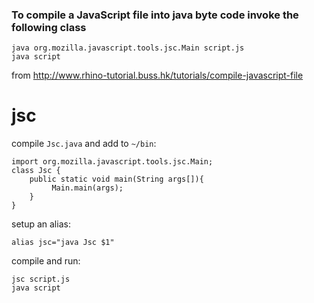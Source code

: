 ### To compile a JavaScript file into java byte code invoke the following class

    java org.mozilla.javascript.tools.jsc.Main script.js
    java script

from http://www.rhino-tutorial.buss.hk/tutorials/compile-javascript-file

# jsc
compile `Jsc.java` and add to `~/bin`:

    import org.mozilla.javascript.tools.jsc.Main;
    class Jsc {
        public static void main(String args[]){
             Main.main(args);
        }
    }

setup an alias:

    alias jsc="java Jsc $1"

compile and run:

    jsc script.js
    java script

